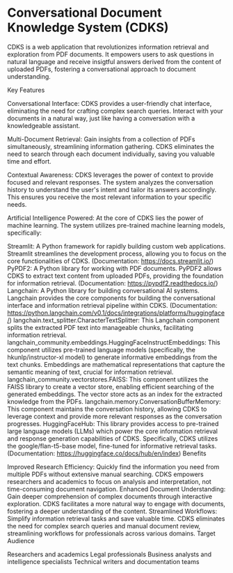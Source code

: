 # Conversational Document Knowledge System (CDKS)

CDKS is a web application that revolutionizes information retrieval and exploration from PDF documents. It empowers users to ask questions in natural language and receive insigtful answers derived from the content of uploaded PDFs, fostering a conversational approach to document understanding.

Key Features

Conversational Interface:  CDKS provides a user-friendly chat interface, eliminating the need for crafting complex search queries. Interact with your documents in a natural way, just like having a conversation with a knowledgeable assistant.

Multi-Document Retrieval: Gain insights from a collection of PDFs simultaneously, streamlining information gathering. CDKS eliminates the need to search through each document individually, saving you valuable time and effort.

Contextual Awareness:  CDKS leverages the power of context to provide focused and relevant responses.  The system analyzes the conversation history to understand the user's intent and tailor its answers accordingly. This ensures you receive the most relevant information to your specific needs.

Artificial Intelligence Powered:  At the core of CDKS lies the power of machine learning. The system utilizes pre-trained machine learning models, specifically:

Streamlit: A Python framework for rapidly building custom web applications. Streamlit streamlines the development process, allowing you to focus on the core functionalities of CDKS. (Documentation: https://docs.streamlit.io/)
PyPDF2: A Python library for working with PDF documents. PyPDF2 allows CDKS to extract text content from uploaded PDFs, providing the foundation for information retrieval. (Documentation: https://pypdf2.readthedocs.io/)
Langchain: A Python library for building conversational AI systems. Langchain provides the core components for building the conversational interface and information retrieval pipeline within CDKS. (Documentation: https://python.langchain.com/v0.1/docs/integrations/platforms/huggingface/)
langchain.text_splitter.CharacterTextSplitter: This Langchain component splits the extracted PDF text into manageable chunks, facilitating information retrieval.
langchain_community.embeddings.HuggingFaceInstructEmbeddings: This component utilizes pre-trained language models (specifically, the hkunlp/instructor-xl model) to generate informative embeddings from the text chunks. Embeddings are mathematical representations that capture the semantic meaning of text, crucial for information retrieval.
langchain_community.vectorstores.FAISS: This component utilizes the FAISS library to create a vector store, enabling efficient searching of the generated embeddings. The vector store acts as an index for the extracted knowledge from the PDFs.
langchain.memory.ConversationBufferMemory: This component maintains the conversation history, allowing CDKS to leverage context and provide more relevant responses as the conversation progresses.
HuggingFaceHub: This library provides access to pre-trained large language models (LLMs) which power the core information retrieval and response generation capabilities of CDKS. Specifically, CDKS utilizes the google/flan-t5-base model, fine-tuned for informative retrieval tasks. (Documentation: https://huggingface.co/docs/hub/en/index)
Benefits

Improved Research Efficiency: Quickly find the information you need from multiple PDFs without extensive manual searching. CDKS empowers researchers and academics to focus on analysis and interpretation, not time-consuming document navigation.
Enhanced Document Understanding: Gain deeper comprehension of complex documents through interactive exploration. CDKS facilitates a more natural way to engage with documents, fostering a deeper understanding of the content.
Streamlined Workflows: Simplify information retrieval tasks and save valuable time. CDKS eliminates the need for complex search queries and manual document review, streamlining workflows for professionals across various domains.
Target Audience

Researchers and academics
Legal professionals
Business analysts and intelligence specialists
Technical writers and documentation teams




